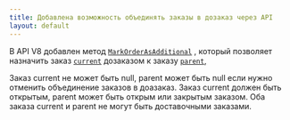 ```yaml
---
title: Добавлена возможность объединять заказы в дозаказ через API
layout: default
---
```


В API V8 добавлен метод [`MarkOrderAsAdditional`](https://iiko.github.io/front.api.sdk/v8/html/M_Resto_Front_Api_Editors_IEditSession_MarkOrderAsAdditional.htm) , который позволяет назначить
заказ [`current`](https://iiko.github.io/front.api.sdk/v8/html/T_Resto_Front_Api_Editors_Stubs_IOrderStub.htm) дозаказом к заказу [`parent`](https://iiko.github.io/front.api.sdk/v8/html/T_Resto_Front_Api_Editors_Stubs_IOrderStub.htm),

Заказ current не может быть null, parent может быть null если нужно отменить объединение заказов в доазаказ.
Заказ current должен быть открытым, parent может быть открым или закрытым заказом.
Оба заказа current и parent не могут быть доставочными заказами.